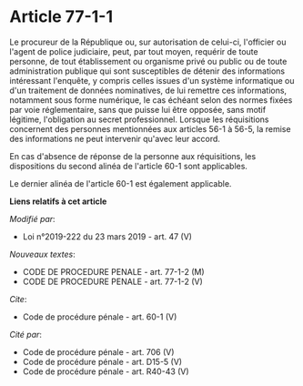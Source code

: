 # Article 77-1-1

Le procureur de la République ou, sur autorisation de celui-ci, l'officier ou l'agent de police judiciaire, peut, par tout
moyen, requérir de toute personne, de tout établissement ou organisme privé ou public ou de toute administration publique qui
sont susceptibles de détenir des informations intéressant l'enquête, y compris celles issues d'un système informatique ou
d'un traitement de données nominatives, de lui remettre ces informations, notamment sous forme numérique, le cas échéant
selon des normes fixées par voie réglementaire, sans que puisse lui être opposée, sans motif légitime, l'obligation au secret
professionnel. Lorsque les réquisitions concernent des personnes mentionnées aux articles 56-1 à 56-5, la remise des
informations ne peut intervenir qu'avec leur accord.

En cas d'absence de réponse de la personne aux réquisitions, les dispositions du second alinéa de l'article 60-1 sont
applicables.

Le dernier alinéa de l'article 60-1 est également applicable.

**Liens relatifs à cet article**

_Modifié par_:

  - Loi n°2019-222 du 23 mars 2019 - art. 47 (V)

_Nouveaux textes_:

  - CODE DE PROCEDURE PENALE - art. 77-1-2 (M)
  - CODE DE PROCEDURE PENALE - art. 77-1-2 (V)

_Cite_:

  - Code de procédure pénale - art. 60-1 (V)

_Cité par_:

  - Code de procédure pénale - art. 706 (V)
  - Code de procédure pénale - art. D15-5 (V)
  - Code de procédure pénale - art. R40-43 (V)

